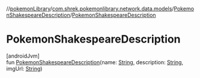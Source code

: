//[pokemonLibrary](../../../index.md)/[com.shrek.pokemonlibrary.network.data.models](../index.md)/[PokemonShakespeareDescription](index.md)/[PokemonShakespeareDescription](-pokemon-shakespeare-description.md)

# PokemonShakespeareDescription

[androidJvm]\
fun [PokemonShakespeareDescription](-pokemon-shakespeare-description.md)(name: [String](https://kotlinlang.org/api/latest/jvm/stdlib/kotlin/-string/index.html), description: [String](https://kotlinlang.org/api/latest/jvm/stdlib/kotlin/-string/index.html), imgUrl: [String](https://kotlinlang.org/api/latest/jvm/stdlib/kotlin/-string/index.html))
